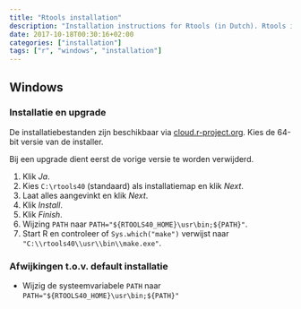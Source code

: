 ```yaml
---
title: "Rtools installation"
description: "Installation instructions for Rtools (in Dutch). Rtools is a collection of resources for building packages for R under Microsoft Windows."
date: 2017-10-18T00:30:16+02:00
categories: ["installation"]
tags: ["r", "windows", "installation"]
---
```


## Windows

### Installatie en upgrade

De installatiebestanden zijn beschikbaar via [cloud.r-project.org](https://cloud.r-project.org/bin/windows/Rtools/).
Kies de 64-bit versie van de installer.

Bij een upgrade dient eerst de vorige versie te worden verwijderd.

1. Klik _Ja_.
1. Kies `C:\rtools40` (standaard) als installatiemap en klik _Next_.
1. Laat alles aangevinkt en klik _Next_.
1. Klik _Install_.
1. Klik _Finish_.
1. Wijzing `PATH` naar `PATH="${RTOOLS40_HOME}\usr\bin;${PATH}"`.
1. Start R en controleer of `Sys.which("make")` verwijst naar `"C:\\rtools40\\usr\\bin\\make.exe"`.

### Afwijkingen t.o.v. default installatie

- Wijzig de systeemvariabele `PATH` naar `PATH="${RTOOLS40_HOME}\usr\bin;${PATH}"`
